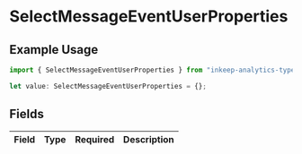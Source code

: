 # SelectMessageEventUserProperties

## Example Usage

```typescript
import { SelectMessageEventUserProperties } from "inkeep-analytics-typescript/models/components";

let value: SelectMessageEventUserProperties = {};
```

## Fields

| Field       | Type        | Required    | Description |
| ----------- | ----------- | ----------- | ----------- |